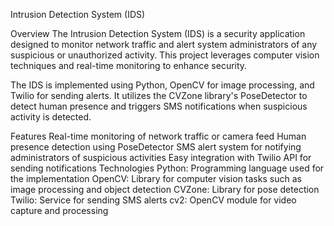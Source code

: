 Intrusion Detection System (IDS)

Overview
The Intrusion Detection System (IDS) is a security application designed to monitor network traffic and alert system administrators of any suspicious or unauthorized activity. This project leverages computer vision techniques and real-time monitoring to enhance security.

The IDS is implemented using Python, OpenCV for image processing, and Twilio for sending alerts. It utilizes the CVZone library's PoseDetector to detect human presence and triggers SMS notifications when suspicious activity is detected.

Features
Real-time monitoring of network traffic or camera feed
Human presence detection using PoseDetector
SMS alert system for notifying administrators of suspicious activities
Easy integration with Twilio API for sending notifications
Technologies
Python: Programming language used for the implementation
OpenCV: Library for computer vision tasks such as image processing and object detection
CVZone: Library for pose detection
Twilio: Service for sending SMS alerts
cv2: OpenCV module for video capture and processing
